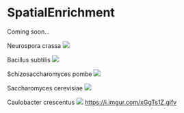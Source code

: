 # SpatialEnrichment

Coming soon...

Neurospora crassa
![](https://imgur.com/RaLURAW)

Bacillus subtilis
![](https://imgur.com/x4FdF5C)

Schizosaccharomyces pombe
![](https://imgur.com/5tf90bn)

Saccharomyces cerevisiae
![](https://imgur.com/QXSZ6cK)

Caulobacter crescentus
![](https://i.imgur.com/xGgTs1Z.gif)
https://i.imgur.com/xGgTs1Z.gifv
